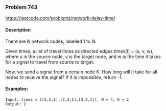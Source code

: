 ### Problem 743
https://leetcode.com/problems/network-delay-time/

#### Description
There are N network nodes, labelled 1 to N.

Given times, a list of travel times as directed edges times[i] = (u, v, w), where u is the source node, v is the target node, and w is the time it takes for a signal to travel from source to target.

Now, we send a signal from a certain node K. How long will it take for all nodes to receive the signal? If it is impossible, return -1.

#### Examples:
```
Input: times = [[2,1,1],[2,3,1],[3,4,1]], N = 4, K = 2
Output: 2
```